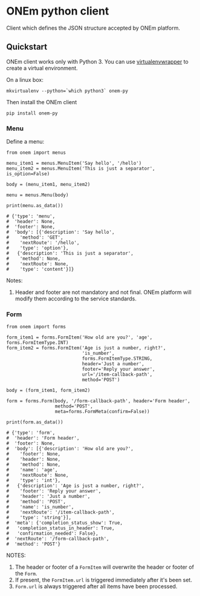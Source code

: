 # ONEm python client
Client which defines the JSON structure accepted by ONEm platform.


## Quickstart

ONEm client works only with Python 3. You can use [virtualenvwrapper](https://virtualenvwrapper.readthedocs.io) to create a virtual environment.

On a linux box:

```mkvirtualenv --python=`which python3` onem-py```

Then install the ONEm client

`pip install onem-py`


### Menu

Define a menu:

```
from onem import menus

menu_item1 = menus.MenuItem('Say hello', '/hello')
menu_item2 = menus.MenuItem('This is just a separator', is_option=False)

body = (menu_item1, menu_item2)

menu = menus.Menu(body)

print(menu.as_data())

# {'type': 'menu',
#  'header': None,
#  'footer': None,
#  'body': [{'description': 'Say hello',
#    'method': 'GET',
#    'nextRoute': '/hello',
#    'type': 'option'},
#   {'description': 'This is just a separator',
#    'method': None,
#    'nextRoute': None,
#    'type': 'content'}]}

```

Notes:

1. Header and footer are not mandatory and not final. ONEm platform will modify them according to the service standards.


### Form

```
from onem import forms

form_item1 = forms.FormItem('How old are you?', 'age', forms.FormItemType.INT)
form_item2 = forms.FormItem('Age is just a number, right?',
                            'is_number',
                            forms.FormItemType.STRING,
                            header='Just a number',
                            footer='Reply your answer',
                            url='/item-callback-path',
                            method='POST')

body = (form_item1, form_item2)

form = forms.Form(body, '/form-callback-path', header='Form header',
                  method='POST',
                  meta=forms.FormMeta(confirm=False))

print(form.as_data())

# {'type': 'form',
#  'header': 'Form header',
#  'footer': None,
#  'body': [{'description': 'How old are you?',
#    'footer': None,
#    'header': None,
#    'method': None,
#    'name': 'age',
#    'nextRoute': None,
#    'type': 'int'},
#   {'description': 'Age is just a number, right?',
#    'footer': 'Reply your answer',
#    'header': 'Just a number',
#    'method': 'POST',
#    'name': 'is_number',
#    'nextRoute': '/item-callback-path',
#    'type': 'string'}],
#  'meta': {'completion_status_show': True,
#   'completion_status_in_header': True,
#   'confirmation_needed': False},
#  'nextRoute': '/form-callback-path',
#  'method': 'POST'}

```


NOTES: 

1. The header or footer of a `FormItem` will overwrite the header or footer of the `Form`.
2. If present, the `FormItem.url` is triggered immediately after it's been set.
3. `Form.url` is always triggered after all items have been processed.
